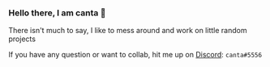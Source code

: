 ### Hello there, I am canta 🧀

There isn't much to say, I like to mess around and work on little random projects

If you have any question or want to collab, hit me up on [Discord](https://discord.com): `canta#5556`
